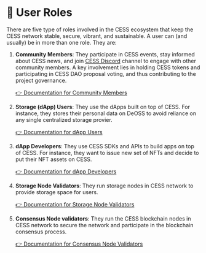 # 👥 User Roles

There are five type of roles involved in the CESS ecosystem that keep the CESS network stable, secure, vibrant, and sustainable. A user can (and usually) be in more than one role. They are:

1. **Community Members**: They participate in CESS events, stay informed about CESS news, and join [CESS Discord](https://discord.gg/cess) channel to engage with other community members. A key involvement lies in holding CESS tokens and participating in CESS DAO proposal voting, and thus contributing to the project governance.

    [👉 Documentation for Community Members](community/README.md)

2. **Storage (dApp) Users**: They use the dApps built on top of CESS. For instance, they stores their personal data on DeOSS to avoid reliance on any single centralized storage provier.

    [👉 Documentation for dApp Users](user/README.md)

3. **dApp Developers**: They use CESS SDKs and APIs to build apps on top of CESS. For instance, they want to issue new set of NFTs and decide to put their NFT assets on CESS.

    [👉 Documentation for dApp Developers](developer/README.md)

4. **Storage Node Validators**: They run storage nodes in CESS network to provide storage space for users.

    [👉 Documentation for Storage Node Validators](storage-node/README.md)

5. **Consensus Node validators**: They run the CESS blockchain nodes in CESS network to secure the network and participate in the blockchain consensus process.

    [👉 Documentation for Consensus Node Validators](consensus-node/README.md)
